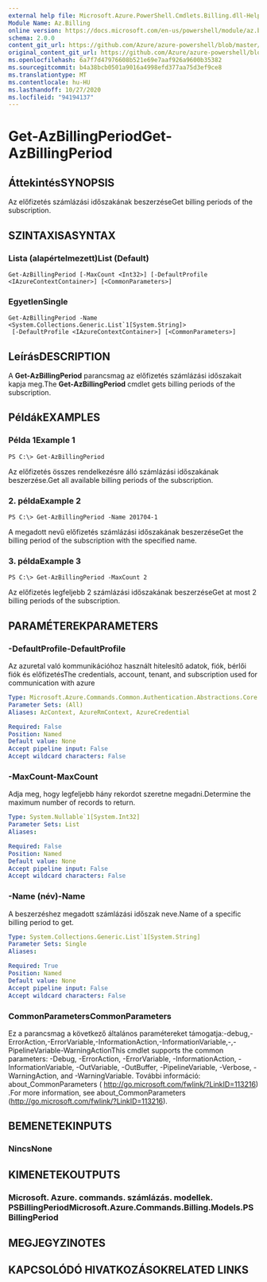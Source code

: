 ```yaml
---
external help file: Microsoft.Azure.PowerShell.Cmdlets.Billing.dll-Help.xml
Module Name: Az.Billing
online version: https://docs.microsoft.com/en-us/powershell/module/az.billing/get-azbillingperiod
schema: 2.0.0
content_git_url: https://github.com/Azure/azure-powershell/blob/master/src/Billing/Billing/help/Get-AzBillingPeriod.md
original_content_git_url: https://github.com/Azure/azure-powershell/blob/master/src/Billing/Billing/help/Get-AzBillingPeriod.md
ms.openlocfilehash: 6a7f7d47976608b521e69e7aaf926a9600b35382
ms.sourcegitcommit: b4a38bcb0501a9016a4998efd377aa75d3ef9ce8
ms.translationtype: MT
ms.contentlocale: hu-HU
ms.lasthandoff: 10/27/2020
ms.locfileid: "94194137"
---
```

# <span data-ttu-id="31a33-101">Get-AzBillingPeriod</span><span class="sxs-lookup"><span data-stu-id="31a33-101">Get-AzBillingPeriod</span></span>

## <span data-ttu-id="31a33-102">Áttekintés</span><span class="sxs-lookup"><span data-stu-id="31a33-102">SYNOPSIS</span></span>
<span data-ttu-id="31a33-103">Az előfizetés számlázási időszakának beszerzése</span><span class="sxs-lookup"><span data-stu-id="31a33-103">Get billing periods of the subscription.</span></span>

## <span data-ttu-id="31a33-104">SZINTAXISA</span><span class="sxs-lookup"><span data-stu-id="31a33-104">SYNTAX</span></span>

### <span data-ttu-id="31a33-105">Lista (alapértelmezett)</span><span class="sxs-lookup"><span data-stu-id="31a33-105">List (Default)</span></span>
```
Get-AzBillingPeriod [-MaxCount <Int32>] [-DefaultProfile <IAzureContextContainer>] [<CommonParameters>]
```

### <span data-ttu-id="31a33-106">Egyetlen</span><span class="sxs-lookup"><span data-stu-id="31a33-106">Single</span></span>
```
Get-AzBillingPeriod -Name <System.Collections.Generic.List`1[System.String]>
 [-DefaultProfile <IAzureContextContainer>] [<CommonParameters>]
```

## <span data-ttu-id="31a33-107">Leírás</span><span class="sxs-lookup"><span data-stu-id="31a33-107">DESCRIPTION</span></span>
<span data-ttu-id="31a33-108">A **Get-AzBillingPeriod** parancsmag az előfizetés számlázási időszakait kapja meg.</span><span class="sxs-lookup"><span data-stu-id="31a33-108">The **Get-AzBillingPeriod** cmdlet gets billing periods of the subscription.</span></span>

## <span data-ttu-id="31a33-109">Példák</span><span class="sxs-lookup"><span data-stu-id="31a33-109">EXAMPLES</span></span>

### <span data-ttu-id="31a33-110">Példa 1</span><span class="sxs-lookup"><span data-stu-id="31a33-110">Example 1</span></span>
```
PS C:\> Get-AzBillingPeriod
```

<span data-ttu-id="31a33-111">Az előfizetés összes rendelkezésre álló számlázási időszakának beszerzése.</span><span class="sxs-lookup"><span data-stu-id="31a33-111">Get all available billing periods of the subscription.</span></span>

### <span data-ttu-id="31a33-112">2. példa</span><span class="sxs-lookup"><span data-stu-id="31a33-112">Example 2</span></span>
```
PS C:\> Get-AzBillingPeriod -Name 201704-1
```

<span data-ttu-id="31a33-113">A megadott nevű előfizetés számlázási időszakának beszerzése</span><span class="sxs-lookup"><span data-stu-id="31a33-113">Get the billing period of the subscription with the specified name.</span></span>

### <span data-ttu-id="31a33-114">3. példa</span><span class="sxs-lookup"><span data-stu-id="31a33-114">Example 3</span></span>
```
PS C:\> Get-AzBillingPeriod -MaxCount 2
```

<span data-ttu-id="31a33-115">Az előfizetés legfeljebb 2 számlázási időszakának beszerzése</span><span class="sxs-lookup"><span data-stu-id="31a33-115">Get at most 2 billing periods of the subscription.</span></span>

## <span data-ttu-id="31a33-116">PARAMÉTEREK</span><span class="sxs-lookup"><span data-stu-id="31a33-116">PARAMETERS</span></span>

### <span data-ttu-id="31a33-117">-DefaultProfile</span><span class="sxs-lookup"><span data-stu-id="31a33-117">-DefaultProfile</span></span>
<span data-ttu-id="31a33-118">Az azuretal való kommunikációhoz használt hitelesítő adatok, fiók, bérlői fiók és előfizetés</span><span class="sxs-lookup"><span data-stu-id="31a33-118">The credentials, account, tenant, and subscription used for communication with azure</span></span>

```yaml
Type: Microsoft.Azure.Commands.Common.Authentication.Abstractions.Core.IAzureContextContainer
Parameter Sets: (All)
Aliases: AzContext, AzureRmContext, AzureCredential

Required: False
Position: Named
Default value: None
Accept pipeline input: False
Accept wildcard characters: False
```

### <span data-ttu-id="31a33-119">-MaxCount</span><span class="sxs-lookup"><span data-stu-id="31a33-119">-MaxCount</span></span>
<span data-ttu-id="31a33-120">Adja meg, hogy legfeljebb hány rekordot szeretne megadni.</span><span class="sxs-lookup"><span data-stu-id="31a33-120">Determine the maximum number of records to return.</span></span>

```yaml
Type: System.Nullable`1[System.Int32]
Parameter Sets: List
Aliases:

Required: False
Position: Named
Default value: None
Accept pipeline input: False
Accept wildcard characters: False
```

### <span data-ttu-id="31a33-121">-Name (név)</span><span class="sxs-lookup"><span data-stu-id="31a33-121">-Name</span></span>
<span data-ttu-id="31a33-122">A beszerzéshez megadott számlázási időszak neve.</span><span class="sxs-lookup"><span data-stu-id="31a33-122">Name of a specific billing period to get.</span></span>

```yaml
Type: System.Collections.Generic.List`1[System.String]
Parameter Sets: Single
Aliases:

Required: True
Position: Named
Default value: None
Accept pipeline input: False
Accept wildcard characters: False
```

### <span data-ttu-id="31a33-123">CommonParameters</span><span class="sxs-lookup"><span data-stu-id="31a33-123">CommonParameters</span></span>
<span data-ttu-id="31a33-124">Ez a parancsmag a következő általános paramétereket támogatja:-debug,-ErrorAction,-ErrorVariable,-InformationAction,-InformationVariable,-,-PipelineVariable-WarningAction</span><span class="sxs-lookup"><span data-stu-id="31a33-124">This cmdlet supports the common parameters: -Debug, -ErrorAction, -ErrorVariable, -InformationAction, -InformationVariable, -OutVariable, -OutBuffer, -PipelineVariable, -Verbose, -WarningAction, and -WarningVariable.</span></span> <span data-ttu-id="31a33-125">További információ: about_CommonParameters ( http://go.microsoft.com/fwlink/?LinkID=113216) .</span><span class="sxs-lookup"><span data-stu-id="31a33-125">For more information, see about_CommonParameters (http://go.microsoft.com/fwlink/?LinkID=113216).</span></span>

## <span data-ttu-id="31a33-126">BEMENETEK</span><span class="sxs-lookup"><span data-stu-id="31a33-126">INPUTS</span></span>

### <span data-ttu-id="31a33-127">Nincs</span><span class="sxs-lookup"><span data-stu-id="31a33-127">None</span></span>

## <span data-ttu-id="31a33-128">KIMENETEK</span><span class="sxs-lookup"><span data-stu-id="31a33-128">OUTPUTS</span></span>

### <span data-ttu-id="31a33-129">Microsoft. Azure. commands. számlázás. modellek. PSBillingPeriod</span><span class="sxs-lookup"><span data-stu-id="31a33-129">Microsoft.Azure.Commands.Billing.Models.PSBillingPeriod</span></span>

## <span data-ttu-id="31a33-130">MEGJEGYZI</span><span class="sxs-lookup"><span data-stu-id="31a33-130">NOTES</span></span>

## <span data-ttu-id="31a33-131">KAPCSOLÓDÓ HIVATKOZÁSOK</span><span class="sxs-lookup"><span data-stu-id="31a33-131">RELATED LINKS</span></span>
